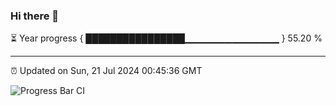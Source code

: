 ### Hi there 👋

⏳ Year progress { ████████████████▁▁▁▁▁▁▁▁▁▁▁▁▁▁ } 55.20 %

---

⏰ Updated on Sun, 21 Jul 2024 00:45:36 GMT

![Progress Bar CI](https://github.com/Shyam-Makwana/GitHub-Actions-Demo/workflows/Progress%20Bar%20CI/badge.svg)
